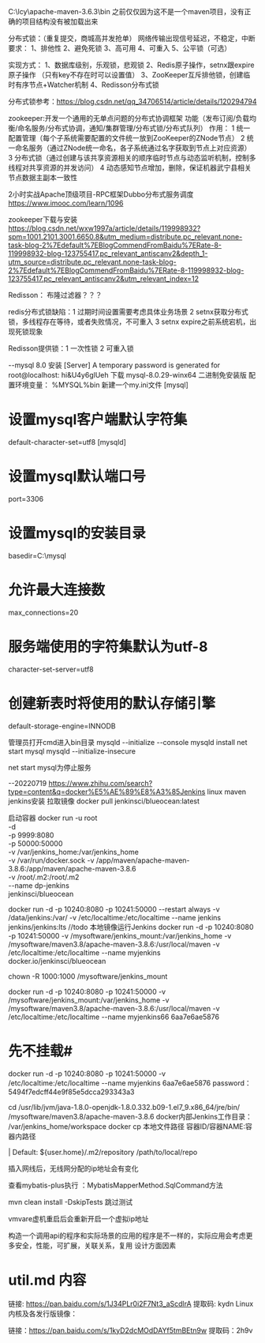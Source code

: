 C:\lcy\apache-maven-3.6.3\bin 之前仅仅因为这不是一个maven项目，没有正确的项目结构没有被加载出来

分布式锁：（重复提交，商城高并发抢单） 网络传输出现信号延迟，不稳定，中断 要求： 1、排他性 2、避免死锁 3、高可用 4、可重入 5、公平锁（可选）

实现方式： 1、数据库级别，乐观锁，悲观锁 2、Redis原子操作，setnx跟expire原子操作 （只有key不存在时可以设置值） 3、ZooKeeper互斥排他锁，创建临时有序节点+Watcher机制 4、Redisson分布式锁

分布式锁参考：https://blog.csdn.net/qq_34706514/article/details/120294794

zookeeper:开发一个通用的无单点问题的分布式协调框架 功能（发布订阅/负载均衡/命名服务/分布式协调，通知/集群管理/分布式锁/分布式队列） 作用： 1
统一配置管理（每个子系统需要配置的文件统一放到ZooKeeper的ZNode节点） 2 统一命名服务（通过ZNode统一命名，各子系统通过名字获取到节点上对应资源） 3
分布式锁（通过创建与该共享资源相关的顺序临时节点与动态监听机制，控制多线程对共享资源的并发访问） 4 动态感知节点增加，删除，保证机器武宁县相关节点数据主副本一致性

2小时实战Apache顶级项目-RPC框架Dubbo分布式服务调度
https://www.imooc.com/learn/1096

zookeeper下载与安装
https://blog.csdn.net/wxw1997a/article/details/119998932?spm=1001.2101.3001.6650.8&utm_medium=distribute.pc_relevant.none-task-blog-2%7Edefault%7EBlogCommendFromBaidu%7ERate-8-119998932-blog-123755417.pc_relevant_antiscanv2&depth_1-utm_source=distribute.pc_relevant.none-task-blog-2%7Edefault%7EBlogCommendFromBaidu%7ERate-8-119998932-blog-123755417.pc_relevant_antiscanv2&utm_relevant_index=12

Redisson： 布隆过滤器？？？

redis分布式锁缺陷：1 过期时间设置需要考虑具体业务场景 2 setnx获取分布式锁，多线程存在等待，或者失败情况，不可重入 3 setnx expire之前系统宕机，出现死锁现象

Redisson提供锁：1 一次性锁 2 可重入锁

--mysql 8.0 安装
[Server] A temporary password is generated for root@localhost: hi&U4y6glUeh 下载 mysql-8.0.29-winx64 二进制免安装版 配置环境变量：
%MYSQL%bin 新建一个my.ini文件
[mysql]

# 设置mysql客户端默认字符集

default-character-set=utf8
[mysqld]

# 设置mysql默认端口号

port=3306

# 设置mysql的安装目录

basedir=C:\\mysql

# 允许最大连接数

max_connections=20

# 服务端使用的字符集默认为utf-8

character-set-server=utf8

# 创建新表时将使用的默认存储引擎

default-storage-engine=INNODB

管理员打开cmd进入bin目录 mysqld --initialize --console mysqld install net start mysql mysqld --initialize-insecure

net start mysql为停止服务

--20220719
https://www.zhihu.com/search?type=content&q=docker%E5%AE%89%E8%A3%85Jenkins
linux maven jenkins安装 拉取镜像 docker pull jenkinsci/blueocean:latest

启动容器 docker run -u root  \
-d \
-p 9999:8080  \
-p 50000:50000  \
-v /var/jenkins_home:/var/jenkins_home \
-v /var/run/docker.sock -v /app/maven/apache-maven-3.8.6:/app/maven/apache-maven-3.8.6 \
-v /root/.m2:/root/.m2 \
--name dp-jenkins \
jenkinsci/blueocean

docker run -d -p 10240:8080 -p 10241:50000 --restart always -v /data/jenkins:/var/ -v /etc/localtime:/etc/localtime
--name jenkins jenkins/jenkins:lts //todo 本地镜像运行Jenkins docker run -d -p 10240:8080 -p 10241:50000 -v
/mysoftware/jenkins_mount:/var/jenkins_home -v /mysoftware/maven3.8/apache-maven-3.8.6:/usr/local/maven -v
/etc/localtime:/etc/localtime --name myjenkins docker.io/jenkinsci/blueocean

chown -R 1000:1000 /mysoftware/jenkins_mount

docker run -d -p 10240:8080 -p 10241:50000 -v /mysoftware/jenkins_mount:/var/jenkins_home -v
/mysoftware/maven3.8/apache-maven-3.8.6:/usr/local/maven -v /etc/localtime:/etc/localtime --name myjenkins66
6aa7e6ae5876

# 先不挂载#

docker run -d -p 10240:8080 -p 10241:50000 -v /etc/localtime:/etc/localtime --name myjenkins 6aa7e6ae5876
password：5494f7edcff44e9f85e5dcca293343a3

cd /usr/lib/jvm/java-1.8.0-openjdk-1.8.0.332.b09-1.el7_9.x86_64/jre/bin/ /mysoftware/maven3.8/apache-maven-3.8.6
docker内部Jenkins工作目录： /var/jenkins_home/workspace docker cp 本地文件路径 容器ID/容器NAME:容器内路径

| Default: ${user.home}/.m2/repository
<localRepository>/path/to/local/repo</localRepository>

插入网线后，无线网分配的ip地址会有变化

查看mybatis-plus执行 ：MybatisMapperMethod.SqlCommand方法

mvn clean install -DskipTests 跳过测试

vmvare虚机重启后会重新开启一个虚拟ip地址

构造一个调用api的程序和实际场景的应用的程序是不一样的，实际应用会考虑更多安全，性能，可扩展，关联关系，复用 设计方面因素


# util.md 内容
链接: https://pan.baidu.com/s/1J34PLr0i2F7Nt3_aScdlrA  提取码: kydn Linux内核及各发行版镜像：

链接：https://pan.baidu.com/s/1kyD2dcMOdDAYf5tmBEtn9w 提取码：2h9v

